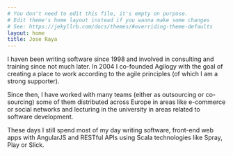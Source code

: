 ```yaml
---
# You don't need to edit this file, it's empty on purpose.
# Edit theme's home layout instead if you wanna make some changes
# See: https://jekyllrb.com/docs/themes/#overriding-theme-defaults
layout: home
title: Jose Raya
---
```


I haven been writing software since 1998 and involved in consulting and training since not much later.
In 2004 I co-founded Agilogy with the goal of creating a place to work according to the agile principles (of which I am a strong supporter).

Since then, I have worked with many teams (either as outsourcing or co-sourcing) some of them distributed across Europe in areas like e-commerce or social networks and lecturing in the university in areas related to software development.

These days I still spend most of my day writing software, front-end web apps with AngularJS and RESTful APIs using Scala technologies like Spray, Play or Slick.

